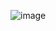 ![image](https://user-images.githubusercontent.com/48773234/128804411-5e8c7a9f-a822-486c-bc9e-406b959e38ad.png)
